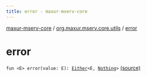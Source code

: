 ```yaml
---
title: error - maxur-mserv-core
---
```


[maxur-mserv-core](../index.html) / [org.maxur.mserv.core.utils](index.html) / [error](.)

# error

`fun <E> error(value: E): `[`Either`](-either.html)`<E, `[`Nothing`](https://kotlinlang.org/api/latest/jvm/stdlib/kotlin/-nothing/index.html)`>` [(source)](https://github.com/myunusov/maxur-mserv/tree/master/maxur-mserv-core/src/main/kotlin/org/maxur/mserv/core/utils/Either.kt#L9)